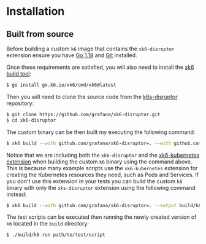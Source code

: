 
# Installation

## Built from source

Before building a custom `k6` image that contains the `xk6-disruptor` extension ensure you have [Go 1.18](https://golang.org/doc/install) and [Git](https://git-scm.com/) installed.

Once these requirements are satisfied, you will also need to install the [xk6 build tool](https://github.com/grafana/xk6#command-usage):
```bash
$ go install go.k6.io/xk6/cmd/xk6@latest
```

Then you will need to clone the source code from the [k6s-disruptor](https://github.com/grafana/xk6-disruptor) repository:
```bash
$ git clone https://github.com/grafana/xk6-disruptor.git
$ cd xk6-disruptor
```

The custom binary can be then built my executing the following command:
```bash
$ xk6 build --with github.com/grafana/xk6-disruptor=. --with github.com/grafana/xk6-kubernetes --output build/k6
```

Notice that we are including both the `xk6-disruptor` and the [xk6-kubernetes extension](https://github.com/grafana/xk6-kubernetes) when building the custom `k6` binary using the command above. This is because many example scripts use the `xk6-kubernetes` extension for creating the Kubernetes resources they need, such as Pods and Services. If you don't use this extension in your tests you can build the custom `k6` binary with only the `xks-disruptor` extension using the following command instead:
```bash
$ xk6 build --with github.com/grafana/xk6-disruptor=. --output build/k6
```

The test scripts can be executed then running the newly created version of `k6` located in the `build` directory:
```bash
$ ./build/k6 run path/to/test/script
```
